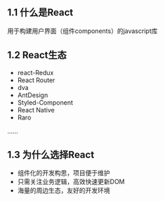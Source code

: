 
## 1.1 什么是React

用于构建用户界面（组件components）的javascript库

## 1.2 React生态

- react-Redux
- React Router
- dva
- AntDesign
- Styled-Component
- React Native
- Raro

......

## 1.3 为什么选择React

- 组件化的开发构思，项目便于维护
- 只需关注业务逻辑，高效快速更新DOM
- 海量的周边生态，友好的开发环境

